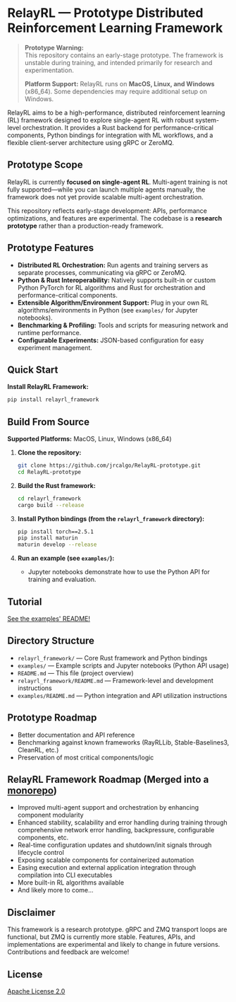 # RelayRL — Prototype Distributed Reinforcement Learning Framework

> **Prototype Warning:**  
> This repository contains an early-stage prototype. The framework is unstable during training, and intended primarily for research and experimentation.
> 
> **Platform Support:**
> RelayRL runs on **MacOS, Linux, and Windows** (x86_64). Some dependencies may require additional setup on Windows.

RelayRL aims to be a high-performance, distributed reinforcement learning (RL) framework designed to explore single-agent RL with robust system-level orchestration. It provides a Rust backend for performance-critical components, Python bindings for integration with ML workflows, and a flexible client-server architecture using gRPC or ZeroMQ.

## Prototype Scope

RelayRL is currently **focused on single-agent RL**. Multi-agent training is not fully supported—while you can launch multiple agents manually, the framework does not yet provide scalable multi-agent orchestration.

This repository reflects early-stage development: APIs, performance optimizations, and features are experimental. The codebase is a **research prototype** rather than a production-ready framework.

## Prototype Features

- **Distributed RL Orchestration:**
  Run agents and training servers as separate processes, communicating via gRPC or ZeroMQ.
- **Python & Rust Interoperability:**
  Natively supports built-in or custom Python PyTorch for RL algorithms and Rust for orchestration and performance-critical components.
- **Extensible Algorithm/Environment Support:**
  Plug in your own RL algorithms/environments in Python (see `examples/` for Jupyter notebooks).
- **Benchmarking & Profiling:**
  Tools and scripts for measuring network and runtime performance.
- **Configurable Experiments:**
  JSON-based configuration for easy experiment management.

## Quick Start

**Install RelayRL Framework:**
  ```sh
  pip install relayrl_framework
  ```

## Build From Source

**Supported Platforms:** MacOS, Linux, Windows (x86_64)

1. **Clone the repository:**
   ```sh
   git clone https://github.com/jrcalgo/RelayRL-prototype.git
   cd RelayRL-prototype
   ```

2. **Build the Rust framework:**
   ```sh
   cd relayrl_framework
   cargo build --release
   ```

3. **Install Python bindings (from the `relayrl_framework` directory):**
   ```sh
   pip install torch==2.5.1
   pip install maturin
   maturin develop --release
   ```

4. **Run an example (see `examples/`):**
   - Jupyter notebooks demonstrate how to use the Python API for training and evaluation.
  
## Tutorial

[See the examples' README!](https://github.com/jrcalgo/RelayRL-proto/blob/main/examples/README.md#how-to-use-in-novel-environments)

## Directory Structure

- `relayrl_framework/` — Core Rust framework and Python bindings
- `examples/` — Example scripts and Jupyter notebooks (Python API usage)
- `README.md` — This file (project overview)
- `relayrl_framework/README.md` — Framework-level and development instructions
- `examples/README.md` — Python integration and API utilization instructions

## Prototype Roadmap

- Better documentation and API reference
- Benchmarking against known frameworks (RayRLLib, Stable-Baselines3, CleanRL, etc.)
- Preservation of most critical components/logic

## RelayRL Framework Roadmap (Merged into a [monorepo](https://github.com/jrcalgo/RelayRL))

- Improved multi-agent support and orchestration by enhancing component modularity
- Enhanced stability, scalability and error handling during training through comprehensive network error handling, backpressure, configurable components, etc.
- Real-time configuration updates and shutdown/init signals through lifecycle control
- Exposing scalable components for containerized automation
- Easing execution and external application integration through compilation into CLI executables
- More built-in RL algorithms available
- And likely more to come...

## Disclaimer

This framework is a research prototype. gRPC and ZMQ transport loops are functional, but ZMQ is currently more stable. 
Features, APIs, and implementations are experimental and likely to change in future versions.
Contributions and feedback are welcome!

## License

[Apache License 2.0](LICENSE)

